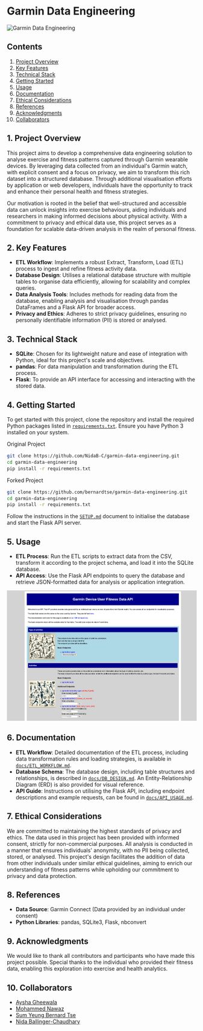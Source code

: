 # Garmin Data Engineering

![Garmin Data Engineering](images/banner.png)


## Contents
1. [Project Overview](#1-project-overview)
2. [Key Features](#2-key-features)
3. [Technical Stack](#3-technical-stack)
4. [Getting Started](#4-getting-started)
5. [Usage](#5-usage)
6. [Documentation](#6-documentation)
7. [Ethical Considerations](#7-ethical-considerations)
8. [References](#8-references)
9. [Acknowledgments](#9-acknowledgments)
10. [Collaborators](#10-collaborators)

## 1. Project Overview

This project aims to develop a comprehensive data engineering solution to analyse exercise and fitness patterns captured through Garmin wearable devices. By leveraging data collected from an individual's Garmin watch, with explicit consent and a focus on privacy, we aim to transform this rich dataset into a structured database. Through additional visualisation efforts by application or web developers, individuals have the opportunity to track and enhance their personal health and fitness strategies.

Our motivation is rooted in the belief that well-structured and accessible data can unlock insights into exercise behaviours, aiding individuals and researchers in making informed decisions about physical activity. With a commitment to privacy and ethical data use, this project serves as a foundation for scalable data-driven analysis in the realm of personal fitness.

## 2. Key Features

- **ETL Workflow**: Implements a robust Extract, Transform, Load (ETL) process to ingest and refine fitness activity data.
- **Database Design**: Utilises a relational database structure with multiple tables to organise data efficiently, allowing for scalability and complex queries.
- **Data Analysis Tools**: Includes methods for reading data from the database, enabling analysis and visualisation through pandas DataFrames and a Flask API for broader access.
- **Privacy and Ethics**: Adheres to strict privacy guidelines, ensuring no personally identifiable information (PII) is stored or analysed.

## 3. Technical Stack

- **SQLite**: Chosen for its lightweight nature and ease of integration with Python, ideal for this project's scale and objectives.
- **pandas**: For data manipulation and transformation during the ETL process.
- **Flask**: To provide an API interface for accessing and interacting with the stored data.

## 4. Getting Started

To get started with this project, clone the repository and install the required Python packages listed in [`requirements.txt`](requirements.txt). Ensure you have Python 3 installed on your system.

Original Project
```bash
git clone https://github.com/NidaB-C/garmin-data-engineering.git
cd garmin-data-engineering
pip install -r requirements.txt
```
Forked Project
```bash
git clone https://github.com/bernardtse/garmin-data-engineering.git
cd garmin-data-engineering
pip install -r requirements.txt
```

Follow the instructions in the [`SETUP.md`](SETUP.md) document to initialise the database and start the Flask API server.

## 5. Usage

- **ETL Process**: Run the ETL scripts to extract data from the CSV, transform it according to the project schema, and load it into the SQLite database.
- **API Access**: Use the Flask API endpoints to query the database and retrieve JSON-formatted data for analysis or application integration.

![API](images/api.png)

## 6. Documentation

- **ETL Workflow**: Detailed documentation of the ETL process, including data transformation rules and loading strategies, is available in [`docs/ETL_WORKFLOW.md`](docs/ETL_WORKFLOW.md).
- **Database Schema**: The database design, including table structures and relationships, is described in [`docs/DB_DESIGN.md`](docs/DB_DESIGN.md). An Entity-Relationship Diagram (ERD) is also provided for visual reference.
- **API Guide**: Instructions on utilising the Flask API, including endpoint descriptions and example requests, can be found in [`docs/API_USAGE.md`](docs/API_USAGE.md).

## 7. Ethical Considerations

We are committed to maintaining the highest standards of privacy and ethics. The data used in this project has been provided with informed consent, strictly for non-commercial purposes. All analysis is conducted in a manner that ensures individuals' anonymity, with no PII being collected, stored, or analysed. This project's design facilitates the addition of data from other individuals under similar ethical guidelines, aiming to enrich our understanding of fitness patterns while upholding our commitment to privacy and data protection.


## 8. References

- **Data Source**: Garmin Connect (Data provided by an individual under consent)
- **Python Libraries**: pandas, SQLite3, Flask, nbconvert

## 9. Acknowledgments

We would like to thank all contributors and participants who have made this project possible. Special thanks to the individual who provided their fitness data, enabling this exploration into exercise and health analytics.

## 10. Collaborators

- [Aysha Gheewala](https://github.com/AyshaGheewala)
- [Mohammed Nawaz](https://github.com/MoNawaz101)
- [Sum Yeung Bernard Tse](https://github.com/bernardtse)
- [Nida Ballinger-Chaudhary](https://github.com/NidaB-C)
